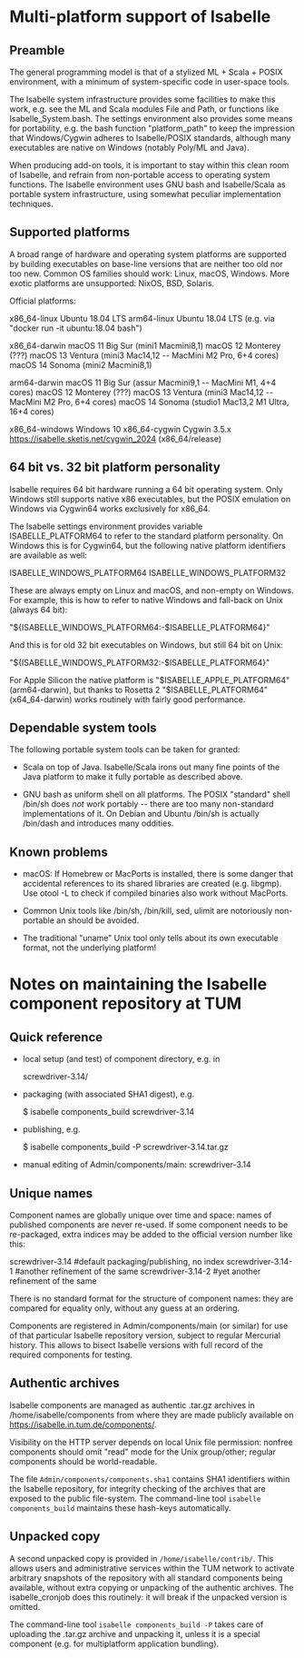 Multi-platform support of Isabelle
==================================

Preamble
--------

The general programming model is that of a stylized ML + Scala + POSIX
environment, with a minimum of system-specific code in user-space
tools.

The Isabelle system infrastructure provides some facilities to make
this work, e.g. see the ML and Scala modules File and Path, or
functions like Isabelle_System.bash.  The settings environment also
provides some means for portability, e.g. the bash function
"platform_path" to keep the impression that Windows/Cygwin adheres to
Isabelle/POSIX standards, although many executables are native on
Windows (notably Poly/ML and Java).

When producing add-on tools, it is important to stay within this clean
room of Isabelle, and refrain from non-portable access to operating
system functions. The Isabelle environment uses GNU bash and
Isabelle/Scala as portable system infrastructure, using somewhat
peculiar implementation techniques.


Supported platforms
-------------------

A broad range of hardware and operating system platforms are supported
by building executables on base-line versions that are neither too old
nor too new. Common OS families should work: Linux, macOS,
Windows. More exotic platforms are unsupported: NixOS, BSD, Solaris.

Official platforms:

  x86_64-linux      Ubuntu 18.04 LTS
  arm64-linux       Ubuntu 18.04 LTS (e.g. via "docker run -it ubuntu:18.04 bash")

  x86_64-darwin     macOS 11 Big Sur (mini1 Macmini8,1)
                    macOS 12 Monterey (???)
                    macOS 13 Ventura (mini3 Mac14,12 -- MacMini M2 Pro, 6+4 cores)
                    macOS 14 Sonoma (mini2 Macmini8,1)

  arm64-darwin      macOS 11 Big Sur (assur Macmini9,1 -- MacMini M1, 4+4 cores)
                    macOS 12 Monterey (???)
                    macOS 13 Ventura (mini3 Mac14,12 -- MacMini M2 Pro, 6+4 cores)
                    macOS 14 Sonoma (studio1 Mac13,2 M1 Ultra, 16+4 cores)

  x86_64-windows    Windows 10
  x86_64-cygwin     Cygwin 3.5.x https://isabelle.sketis.net/cygwin_2024 (x86_64/release)


64 bit vs. 32 bit platform personality
--------------------------------------

Isabelle requires 64 bit hardware running a 64 bit operating
system. Only Windows still supports native x86 executables, but the
POSIX emulation on Windows via Cygwin64 works exclusively for x86_64.

The Isabelle settings environment provides variable
ISABELLE_PLATFORM64 to refer to the standard platform personality. On
Windows this is for Cygwin64, but the following native platform
identifiers are available as well:

  ISABELLE_WINDOWS_PLATFORM64
  ISABELLE_WINDOWS_PLATFORM32

These are always empty on Linux and macOS, and non-empty on
Windows. For example, this is how to refer to native Windows and
fall-back on Unix (always 64 bit):

  "${ISABELLE_WINDOWS_PLATFORM64:-$ISABELLE_PLATFORM64}"

And this is for old 32 bit executables on Windows, but still 64 bit on
Unix:

  "${ISABELLE_WINDOWS_PLATFORM32:-$ISABELLE_PLATFORM64}"

For Apple Silicon the native platform is "$ISABELLE_APPLE_PLATFORM64"
(arm64-darwin), but thanks to Rosetta 2 "$ISABELLE_PLATFORM64"
(x64_64-darwin) works routinely with fairly good performance.


Dependable system tools
-----------------------

The following portable system tools can be taken for granted:

* Scala on top of Java.  Isabelle/Scala irons out many fine points of
  the Java platform to make it fully portable as described above.

* GNU bash as uniform shell on all platforms. The POSIX "standard"
  shell /bin/sh does *not* work portably -- there are too many
  non-standard implementations of it. On Debian and Ubuntu /bin/sh is
  actually /bin/dash and introduces many oddities.


Known problems
--------------

* macOS: If Homebrew or MacPorts is installed, there is some danger
  that accidental references to its shared libraries are created
  (e.g. libgmp).  Use otool -L to check if compiled binaries also work
  without MacPorts.

* Common Unix tools like /bin/sh, /bin/kill, sed, ulimit are
  notoriously non-portable an should be avoided.

* The traditional "uname" Unix tool only tells about its own
  executable format, not the underlying platform!


Notes on maintaining the Isabelle component repository at TUM
=============================================================

Quick reference
---------------

  * local setup (and test) of component directory, e.g. in

      screwdriver-3.14/

  * packaging (with associated SHA1 digest), e.g.

      $ isabelle components_build screwdriver-3.14

  * publishing, e.g.

      $ isabelle components_build -P screwdriver-3.14.tar.gz

  * manual editing of Admin/components/main: screwdriver-3.14


Unique names
------------

Component names are globally unique over time and space: names of
published components are never re-used.  If some component needs to be
re-packaged, extra indices may be added to the official version number
like this:

  screwdriver-3.14    #default packaging/publishing, no index
  screwdriver-3.14-1  #another refinement of the same
  screwdriver-3.14-2  #yet another refinement of the same

There is no standard format for the structure of component names: they
are compared for equality only, without any guess at an ordering.

Components are registered in Admin/components/main (or similar) for
use of that particular Isabelle repository version, subject to regular
Mercurial history.  This allows to bisect Isabelle versions with full
record of the required components for testing.


Authentic archives
------------------

Isabelle components are managed as authentic .tar.gz archives in
/home/isabelle/components from where they are made publicly available
on https://isabelle.in.tum.de/components/.

Visibility on the HTTP server depends on local Unix file permission:
nonfree components should omit "read" mode for the Unix group/other;
regular components should be world-readable.

The file `Admin/components/components.sha1` contains SHA1 identifiers
within the Isabelle repository, for integrity checking of the archives
that are exposed to the public file-system.  The command-line tool
`isabelle components_build` maintains these hash-keys automatically.


Unpacked copy
-------------

A second unpacked copy is provided in `/home/isabelle/contrib/`. This allows
users and administrative services within the TUM network to activate arbitrary
snapshots of the repository with all standard components being available,
without extra copying or unpacking of the authentic archives. The
isabelle_cronjob does this routinely: it will break if the unpacked version is
omitted.

The command-line tool `isabelle components_build -P` takes care of uploading
the .tar.gz archive and unpacking it, unless it is a special component (e.g.
for multiplatform application bundling).
